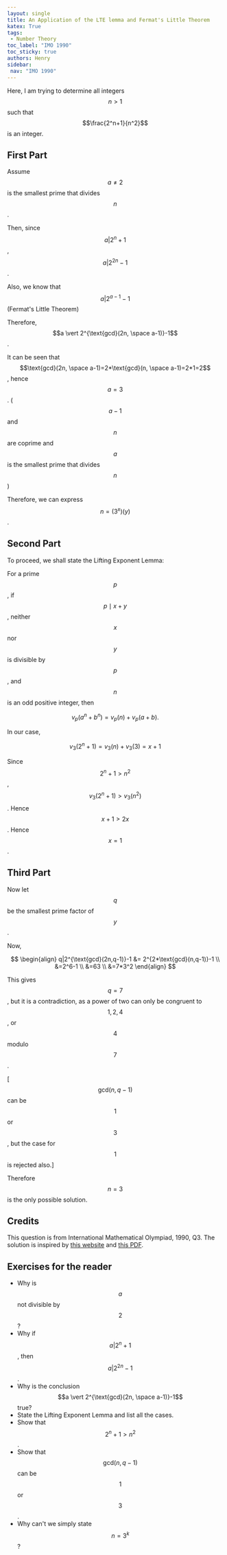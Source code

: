 ```yaml
---
layout: single
title: An Application of the LTE lemma and Fermat's Little Theorem 
katex: True
tags: 
 - Number Theory
toc_label: "IMO 1990"
toc_sticky: true
authors: Henry
sidebar:
 nav: "IMO 1990"
---
```


Here, I am trying to determine all integers $$n > 1$$ such that $$\frac{2^n+1}{n^2}$$ is an integer.

## First Part

Assume $$a \neq 2$$ is the smallest prime that divides $$n$$.

Then, since $$a \vert 2^n+1$$, $$a \vert 2^{2n}-1$$. 

Also, we know that $$a \vert 2^{a-1}-1$$ (Fermat's Little Theorem)

Therefore, $$a \vert 2^{\text{gcd}(2n, \space a-1)}-1$$.

It can be seen that $$\text{gcd}(2n, \space a-1)=2*\text{gcd}(n, \space a-1)=2*1=2$$, hence $$a=3$$. ($$a-1$$ and $$n$$ are coprime and $$a$$ is the smallest prime that divides $$n$$)

Therefore, we can express $$n=(3^x)(y)$$.

## Second Part

To proceed, we shall state the Lifting Exponent Lemma:

For a prime $$p$$, if $$p \mid x+y$$, neither $$x$$ nor $$y$$ is divisible by $$p$$, and $$n$$ is an odd positive integer, then

$$v_p(a^n+b^n)=v_p(n)+v_p(a+b).$$

In our case,

$$v_3(2^n+1)=v_3(n)+v_3(3) = x+1$$

Since $$2^n+1>n^2$$, $$v_3(2^n+1)>v_3(n^2)$$. Hence $$x+1>2x$$.  Hence $$x=1$$. 


## Third Part 

Now let $$q$$ be the smallest prime factor of $$y$$.

Now, 

$$
\begin{align}
q|2^{\text{gcd}(2n,q-1)}-1 &= 2^{2*\text{gcd}(n,q-1)}-1  \\
&=2^6-1 \\
&=63 \\     
&=7*3^2
\end{align}
$$

This gives $$q=7$$, but it is a contradiction, as a power of two can only be congruent to $$1,2,4$$, or $$4$$ modulo $$7$$. 

[$$\text{gcd}(n,q-1)$$ can be $$1$$ or $$3$$, but the case for $$1$$ is rejected also.]

Therefore $$n=3$$ is the only possible solution. 

## Credits
This question is from International Mathematical Olympiad, 1990, Q3. The solution is inspired by [this website](https://artofproblemsolving.com/community/c6h60740p3217312) and [this PDF](https://cdn.artofproblemsolving.com/attachments/4/8/e58a0b84c28bfde643fd7667167cd3d5010e36.pdf).

## Exercises for the reader
 - Why is $$a$$ not divisible by $$2$$?
 - Why if $$a \vert 2^n+1$$, then $$a \vert 2^{2n}-1$$. 
 - Why is the conclusion  $$a \vert 2^{\text{gcd}(2n, \space a-1)}-1$$ true?
 - State the Lifting Exponent Lemma and list all the cases. 
 - Show that $$2^n+1>n^2$$.
 - Show that $$\text{gcd}(n,q-1)$$ can be $$1$$ or $$3$$. 
 - Why can't we simply state $$n=3^k$$?